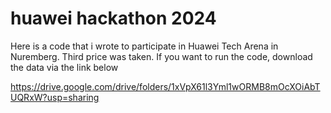 # huawei hackathon 2024

Here is a code that i wrote to participate in Huawei Tech Arena in Nuremberg. Third price was taken. If you want to run the code, download the data via the link below

https://drive.google.com/drive/folders/1xVpX61l3Yml1wORMB8mOcXOiAbTUQRxW?usp=sharing
